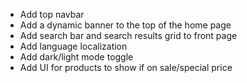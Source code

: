 - Add top navbar 
- Add a dynamic banner to the top of the home page
- Add search bar and search results grid to front page
- Add language localization
- Add dark/light mode toggle
- Add UI for products to show if on sale/special price